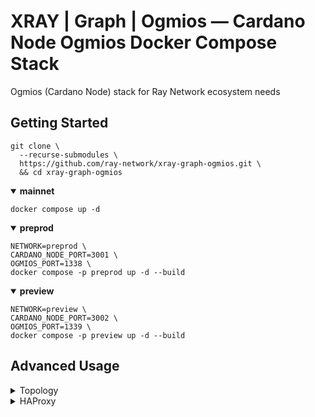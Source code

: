 # XRAY | Graph | Ogmios — Cardano Node Ogmios Docker Compose Stack

Ogmios (Cardano Node) stack for Ray Network ecosystem needs

## Getting Started
``` console
git clone \
  --recurse-submodules \
  https://github.com/ray-network/xray-graph-ogmios.git \
  && cd xray-graph-ogmios
```

<details open>
  <summary><b>mainnet</b></summary>

``` console
docker compose up -d
```

</details>
  
<details open>
  <summary><b>preprod</b></summary>

``` console
NETWORK=preprod \
CARDANO_NODE_PORT=3001 \
OGMIOS_PORT=1338 \
docker compose -p preprod up -d --build
```

</details>
  
<details open>
  <summary><b>preview</b></summary>

``` console
NETWORK=preview \
CARDANO_NODE_PORT=3002 \
OGMIOS_PORT=1339 \
docker compose -p preview up -d --build
```

</details>


## Advanced Usage
<details>
  <summary>Topology</summary>

If you need to specify which connections the Cardano Node should establish (useful if you are using node as a relay) - edit the [topology.json](https://github.com/ray-network/xray-graph-ogmios/blob/main/config/cardano-node-ogmios/topology.json) file before run the `docker compose up` command.

</details>

<details>
  <summary>HAProxy</summary>

By default, all container ports are bound to 127.0.0.1, so these ports are not available outside the server. Replace `127.0.0.1:${OGMIOS_PORT:-8050}:8050` with `${OGMIOS_PORT:-8050}:8050` if you want to open ports for external access.

Routes are resolved using the `HostResolver` header (this is needed for [XRAY | Graph | Output Load Balancer](https://github.com/ray-network/cloudflare-worker-output-load-balancer)). 

Also, time limits on server requests can be disabled (or rather, increased from 30 seconds to 60 minutes) by setting `HAPROXY_JWT_BEARER_TOKEN` in the `.env` file and then passing it over the `BearerResolver` header.

The path to SSL PEM key can be found here `/etc/ssl/xray.pem/`.

Check configuration file here [haproxy.cfg](https://github.com/ray-network/xray-graph-kupmios/blob/main/config/haproxy/haproxy.cfg).

</details>


  
